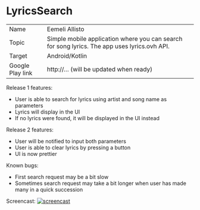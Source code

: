 # LyricsSearch

|                  |                                                                                                                                                                                                                                                                            |
| ---------------- | -------------------------------------------------------------------------------------------------------------------------------------------------------------------------------------------------------------------------------------------------------------------------- |
| Name             | Eemeli Allisto                                                                                                                                                                                                                                                             |
| Topic            | Simple mobile application where you can search for song lyrics. The app uses lyrics.ovh API. |
| Target           | Android/Kotlin                                                                                                                                                                                                                                               |
| Google Play link | http://… (will be updated when ready)                                                                                                                                                                                                                                      |

Release 1 features:
- User is able to search for lyrics using artist and song name as parameters
- Lyrics will display in the UI
- If no lyrics were found, it will be displayed in the UI instead

Release 2 features:
- User will be notified to input both parameters
- User is able to clear lyrics by pressing a button
- UI is now prettier

Known bugs:
- First search request may be a bit slow
- Sometimes search request may take a bit longer when user has made many in a quick succession

Screencast:
[![screencast](https://img.youtube.com/vi/U3kLJ-n-J78/0.jpg)](https://www.youtube.com/watch?v=U3kLJ-n-J78 "screencast")
